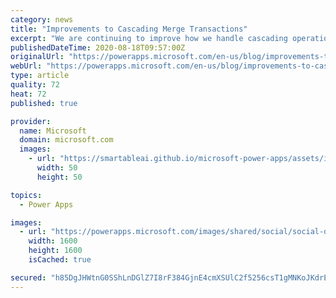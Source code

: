 ```yaml
---
category: news
title: "Improvements to Cascading Merge Transactions"
excerpt: "We are continuing to improve how we handle cascading operations in the Common Data Service for model driven apps and Dynamics 365 to allow you to be more productive. Last year, we made core changes to  cascade assign and delete. Now we are making similar improvements to merge operations. "
publishedDateTime: 2020-08-18T09:57:00Z
originalUrl: "https://powerapps.microsoft.com/en-us/blog/improvements-to-cascading-merge-transactions/"
webUrl: "https://powerapps.microsoft.com/en-us/blog/improvements-to-cascading-merge-transactions/"
type: article
quality: 72
heat: 72
published: true

provider:
  name: Microsoft
  domain: microsoft.com
  images:
    - url: "https://smartableai.github.io/microsoft-power-apps/assets/images/organizations/microsoft.com-50x50.jpg"
      width: 50
      height: 50

topics:
  - Power Apps

images:
  - url: "https://powerapps.microsoft.com/images/shared/social/social-default-image.png"
    width: 1600
    height: 1600
    isCached: true

secured: "h85DgJHWtnG0SShLnDGlZ7I8rF384GjnE4cmXSUlC2f5256csT1gMNKoJKdrEx/VirIDzaf9It1pey8yJXu+PjXCNeSGLgEn+uLbVH3epjyjIC6la5t33imQIe0EHuTVQriEMBBak7U4CW0N9u7JRWxVLdIHwIlQN8gFB6V7x2Jum8jQv8ruvjPxY6XoRv3hDKVWANU+Rbi4Dzvid/FEyB/UJdmoZS+0dXCrq5h1iG2GSFVVYRmEfULRNekSbGpVHbX4K8KZ+cIdoqlunQNITY1tX/928XxBH8pa+RR8jdKgxpSOkeATxP64iPsM+Ddk6oqMFBFaF04LFEeqU0jAXIlFUQaoyvMsRXfjmKgIJZ8=;bJxOO+lhp3YJwCHIIhjFnA=="
---
```


